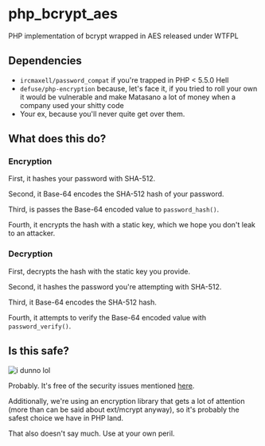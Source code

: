 # php_bcrypt_aes

PHP implementation of bcrypt wrapped in AES released under WTFPL

## Dependencies

* `ircmaxell/password_compat` if you're trapped in PHP < 5.5.0 Hell
* `defuse/php-encryption` because, let's face it, if you tried to roll your own it would be vulnerable and make Matasano a lot of money when a company used your shitty code
* Your ex, because you'll never quite get over them.

## What does this do?

### Encryption

First, it hashes your password with SHA-512.

Second, it Base-64 encodes the SHA-512 hash of your password.

Third, is passes the Base-64 encoded value to `password_hash()`.

Fourth, it encrypts the hash with a static key, which we hope you don't leak to an attacker.

### Decryption

First, decrypts the hash with the static key you provide.

Second, it hashes the password you're attempting with SHA-512.

Third, it Base-64 encodes the SHA-512 hash.

Fourth, it attempts to verify the Base-64 encoded value with `password_verify()`.

## Is this safe?

![i dunno lol](https://recodetech.files.wordpress.com/2015/03/855.gif?w=380&h=173)

Probably. It's free of the security issues mentioned [here](http://blog.ircmaxell.com/2015/03/security-issue-combining-bcrypt-with.html).

Additionally, we're using an encryption library that gets a lot of attention (more than can be said about ext/mcrypt anyway), so it's probably the safest choice we have in PHP land.

That also doesn't say much. Use at your own peril.
